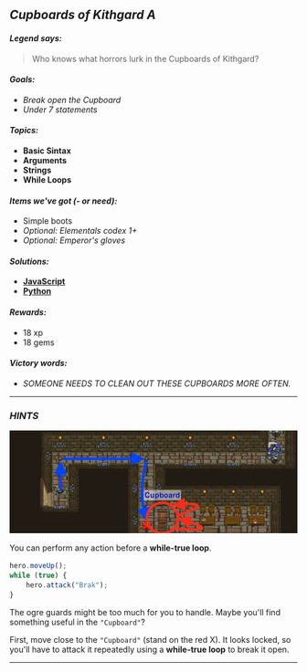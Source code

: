 ## _Cupboards of Kithgard A_

#### _Legend says:_
> Who knows what horrors lurk in the Cupboards of Kithgard?

#### _Goals:_
+ _Break open the Cupboard_
+ _Under 7 statements_

#### _Topics:_
+ **Basic Sintax**
+ **Arguments**
+ **Strings**
+ **While Loops**

#### _Items we've got (- or need):_
+ Simple boots
+ _Optional: Elementals codex 1+_
+ _Optional: Emperor's gloves_

#### _Solutions:_
+ **[JavaScript](cupboardsOfKithgardA.js)**
+ **[Python](cupboards_of_kithgard_a.py "#1 : 5.67s")**

#### _Rewards:_
+ 18 xp
+ 18 gems

#### _Victory words:_
+ _SOMEONE NEEDS TO CLEAN OUT THESE CUPBOARDS MORE OFTEN._

___

### _HINTS_

![](img/cupboards_of_kithgard.jpeg)

You can perform any action before a **while-true loop**.

```javascript
hero.moveUp();
while (true) {
    hero.attack("Brak");
}
```

The ogre guards might be too much for you to handle. Maybe you'll find something useful in the `"Cupboard"`?

First, move close to the `"Cupboard"` (stand on the red X). It looks locked, so you'll have to attack it repeatedly using a **while-true loop** to break it open.

___
